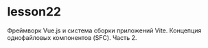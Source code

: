 # lesson22
Фреймворк Vue.js и система сборки приложений Vite. Концепция однофайловых компонентов (SFC). Часть 2.
